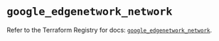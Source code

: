 # `google_edgenetwork_network`

Refer to the Terraform Registry for docs: [`google_edgenetwork_network`](https://registry.terraform.io/providers/hashicorp/google-beta/6.48.0/docs/resources/google_edgenetwork_network).
